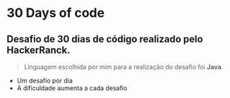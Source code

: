 # 30 Days of code
## Desafio de 30 dias de código realizado pelo HackerRanck.
> Linguagem escolhida por mim para a realização do desafio foi **Java**.
* Um desafio por dia
* A dificuldade aumenta a cada desafio

